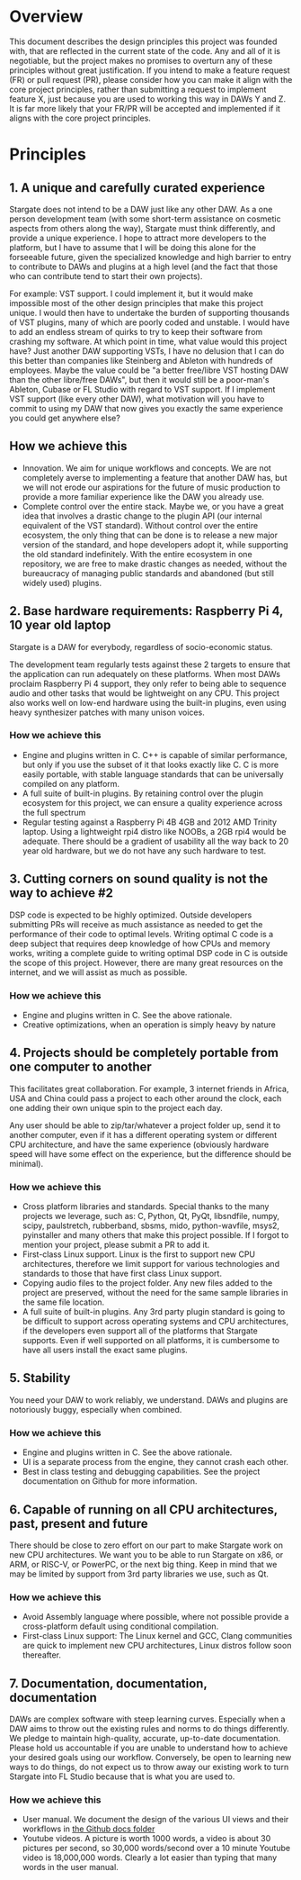 # Overview
This document describes the design principles this project was founded with,
that are reflected in the current state of the code.  Any and all of it is
negotiable, but the project makes no promises to overturn any of these
principles without great justification.  If you intend to make a feature
request (FR) or pull request (PR), please consider how you can make it align
with the core project principles, rather than submitting a request to
implement feature X, just because you are used to working this way in DAWs
Y and Z.  It is far more likely that your FR/PR will be accepted and
implemented if it aligns with the core project principles.

# Principles
## 1. A unique and carefully curated experience
Stargate does not intend to be a DAW just like any other DAW.  As a one person
development team (with some short-term assistance on cosmetic aspects from
others along the way), Stargate must think differently, and provide a unique
experience.  I hope to attract more developers to the platform, but I have
to assume that I will be doing this alone for the forseeable future, given
the specialized knowledge and high barrier to entry to contribute to DAWs
and plugins at a high level (and the fact that those who can contribute tend
to start their own projects).

For example: VST support.  I could implement it, but it would make impossible
most of the other design principles that make this project unique.  I would
then have to undertake the burden of supporting thousands of VST plugins, many
of which are poorly coded and unstable.  I would have to add an endless stream
of quirks to try to keep their software from crashing my software.  At which
point in time, what value would this project have?  Just another DAW supporting
VSTs, I have no delusion that I can do this better than companies like
Steinberg and Ableton with hundreds of employees.  Maybe the value could be "a
better free/libre VST hosting DAW than the other libre/free DAWs", but then it
would still be a poor-man's Ableton, Cubase or FL Studio with regard to VST
support.  If I implement VST support (like every other DAW), what motivation
will you have to commit to using my DAW that now gives you exactly the same
experience you could get anywhere else?

## How we achieve this
- Innovation.  We aim for unique workflows and concepts.  We are not
  completely averse to implementing a feature that another DAW has, but we
  will not erode our aspirations for the future of music production to
  provide a more familiar experience like the DAW you already use.
- Complete control over the entire stack.  Maybe we, or you have a great
  idea that involves a drastic change to the plugin API (our internal
  equivalent of the VST standard).  Without control over the entire ecosystem,
  the only thing that can be done is to release a new major version of the
  standard, and hope developers adopt it, while supporting the old standard
  indefinitely.  With the entire ecosystem in one repository, we are free
  to make drastic changes as needed, without the bureaucracy of managing
  public standards and abandoned (but still widely used) plugins.

## 2. Base hardware requirements: Raspberry Pi 4, 10 year old laptop
Stargate is a DAW for everybody, regardless of socio-economic status.

The development team regularly tests against these 2 targets to ensure that
the application can run adequately on these platforms.  When most DAWs
proclaim Raspberry Pi 4 support, they only refer to being able to sequence
audio and other tasks that would be lightweight on any CPU.  This project
also works well on low-end hardware using the built-in plugins, even using
heavy synthesizer patches with many unison voices.

### How we achieve this
- Engine and plugins written in C.  C++ is capable of similar performance, but
  only if you use the subset of it that looks exactly like C.  C is more
  easily portable, with stable language standards that can be universally
  compiled on any platform.
- A full suite of built-in plugins.  By retaining control over the plugin
  ecosystem for this project, we can ensure a quality experience across the
  full spectrum
- Regular testing against a Raspberry Pi 4B 4GB and 2012 AMD Trinity laptop.
  Using a lightweight rpi4 distro like NOOBs, a 2GB rpi4 would be adequate.
  There should be a gradient of usability all the way back to 20 year old
  hardware, but we do not have any such hardware to test.

## 3. Cutting corners on sound quality is not the way to achieve #2
DSP code is expected to be highly optimized.  Outside developers submitting
PRs will receive as much assistance as needed to get the performance of their
code to optimal levels.  Writing optimal C code is a deep subject that
requires deep knowledge of how CPUs and memory works, writing a complete guide
to writing optimal DSP code in C is outside the scope of this project.
However, there are many great resources on the internet, and we will assist
as much as possible.

### How we achieve this
- Engine and plugins written in C.  See the above rationale.
- Creative optimizations, when an operation is simply heavy by nature

## 4. Projects should be completely portable from one computer to another
This facilitates great collaboration.  For example, 3 internet friends in
Africa, USA and China could pass a project to each other around the clock,
each one adding their own unique spin to the project each day.

Any user should be able to zip/tar/whatever a project folder up, send it
to another computer, even if it has a different operating system or different
CPU architecture, and have the same experience (obviously hardware speed will
have some effect on the experience, but the difference should be minimal).

### How we achieve this
- Cross platform libraries and standards.  Special thanks to the many
  projects we leverage, such as: C, Python, Qt, PyQt, libsndfile, numpy,
  scipy, paulstretch, rubberband, sbsms, mido, python-wavfile, msys2,
  pyinstaller and many others that make this project possible.  If I forgot
  to mention your project, please submit a PR to add it.
- First-class Linux support.  Linux is the first to support new CPU
  architectures, therefore we limit support for various technologies and
  standards to those that have first class Linux support.
- Copying audio files to the project folder.  Any new files added to the
  project are preserved, without the need for the same sample libraries in
  the same file location.
- A full suite of built-in plugins.  Any 3rd party plugin standard is going
  to be difficult to support across operating systems and CPU architectures,
  if the developers even support all of the platforms that Stargate supports.
  Even if well supported on all platforms, it is cumbersome to have all users
  install the exact same plugins.

## 5. Stability
You need your DAW to work reliably, we understand.  DAWs and plugins are
notoriously buggy, especially when combined.

### How we achieve this
- Engine and plugins written in C.  See the above rationale.
- UI is a separate process from the engine, they cannot crash each other.
- Best in class testing and debugging capabilities. See the project
  documentation on Github for more information.

## 6. Capable of running on all CPU architectures, past, present and future
There should be close to zero effort on our part to make Stargate work on
new CPU architectures.  We want you to be able to run Stargate on x86, or
ARM, or RISC-V, or PowerPC, or the next big thing.  Keep in mind that we
may be limited by support from 3rd party libraries we use, such as Qt.

### How we achieve this
- Avoid Assembly language where possible, where not possible provide a
  cross-platform default using conditional compilation.
- First-class Linux support: The Linux kernel and GCC, Clang communities
  are quick to implement new CPU architectures, Linux distros follow soon
  thereafter.

## 7. Documentation, documentation, documentation
DAWs are complex software with steep learning curves.  Especially when a DAW
aims to throw out the existing rules and norms to do things differently.
We pledge to maintain high-quality, accurate, up-to-date documentation.
Please hold us accountable if you are unable to understand how to achieve
your desired goals using our workflow.  Conversely, be open to learning new
ways to do things, do not expect us to throw away our existing work to turn
Stargate into FL Studio because that is what you are used to.

### How we achieve this
- User manual.  We document the design of the various UI views and their
  workflows in
  [the Github docs folder](https://github.com/stargateaudio/stargate/docs)
- Youtube videos.  A picture is worth 1000 words, a video is about 30 pictures
  per second, so 30,000 words/second over a 10 minute Youtube video is
  18,000,000 words.  Clearly a lot easier than typing that many words in the
  user manual.

